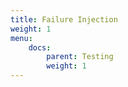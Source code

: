 ```yaml
---
title: Failure Injection
weight: 1
menu:
    docs:
        parent: Testing
        weight: 1
---
```


